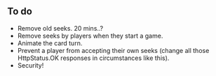 ## To do

* Remove old seeks. 20 mins..?
* Remove seeks by players when they start a game.
* Animate the card turn.
* Prevent a player from accepting their own seeks (change all those HttpStatus.OK responses in circumstances like this).
* Security!
